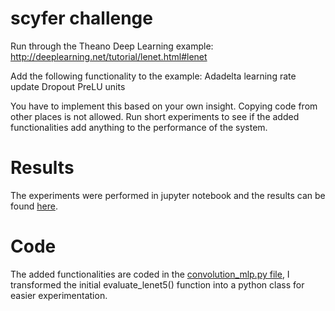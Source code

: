 # scyfer challenge
Run through the Theano Deep Learning example:
http://deeplearning.net/tutorial/lenet.html#lenet

Add the following functionality to the example:
Adadelta learning rate update
Dropout 
PreLU units

You have to implement this based on your own insight. Copying code from other places is not allowed.
Run short experiments to see if the added functionalities add anything to the performance of the system.

# Results
The experiments were performed in jupyter notebook and the results can be found <a href="https://github.com/daviddemeij/scyfer-challenge/blob/master/scyfer-challenge.ipynb">here</a>.

# Code
The added functionalities are coded in the <a href="https://github.com/daviddemeij/scyfer-challenge/blob/master/convolutional_mlp.py">convolution_mlp.py file</a>, I transformed the initial evaluate_lenet5() function into a python class for easier experimentation.
